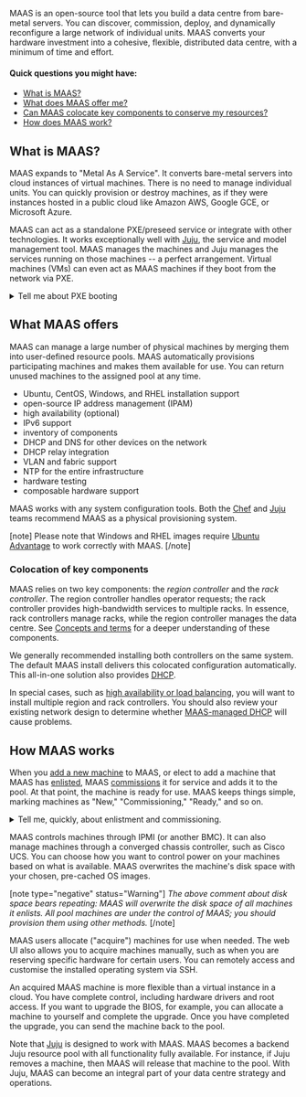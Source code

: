 MAAS is an open-source tool that lets you build a data centre from bare-metal servers. You can discover, commission, deploy, and dynamically reconfigure a large network of individual units.  MAAS converts your hardware investment into a cohesive, flexible, distributed data centre, with a minimum of time and effort.

#### Quick questions you might have:

* [What is MAAS?](#heading--what-is-maas)
* [What does MAAS offer me?](/t/about-maas/840#heading--what-maas-offers)
* [Can MAAS colocate key components to conserve my resources?](/t/about-maas/840#heading--colocation-of-key-components)
* [How does MAAS work?](/t/about-maas/840#heading--how-maas-works)

<h2 id="heading--what-is-maas">What is MAAS?</h2>

MAAS expands to "Metal As A Service". It converts bare-metal servers into cloud instances of virtual machines. There is no need to manage individual units. You can quickly provision or destroy machines, as if they were instances hosted in a public cloud like Amazon AWS, Google GCE, or Microsoft Azure.

MAAS can act as a standalone PXE/preseed service or integrate with other technologies. It works exceptionally well with [Juju](https://jaas.ai/docs/maas-cloud), the service and model management tool. MAAS manages the machines and Juju manages the services running on those machines -- a perfect arrangement.  Virtual machines (VMs) can even act as MAAS machines if they boot from the network via PXE.

<!-- vanilla
![deploying|690x385](images/d19eff9ef45c554d085ee1d657e4ddd810eac6df.jpeg)  
 vanilla -->

<!-- ui
![deploying|690x385](images/d19eff9ef45c554d085ee1d657e4ddd810eac6df.jpeg)  
 ui -->

<!-- cli
### ADD SUITABLE CLI EXAMPLE OR PRINTOUT ###
 cli -->

<details><summary>Tell me about PXE booting</summary>

PXE stands for "Preboot Execution Environment," usually pronounced "pixie."  The term refers to a way of booting an OS image (or other software assembly) downloaded to a client via a NIC.  The NIC must be PXE-capable for this to work.  Many NICs can be configured to support PXE boot with a software switch.

</details>

<h2 id="heading--what-maas-offers">What MAAS offers</h2>

MAAS can manage a large number of physical machines by merging them into user-defined resource pools. MAAS automatically provisions participating machines and makes them available for use. You can return unused machines to the assigned pool at any time. 

<!-- vanilla
MAAS integrates all the tools you need into a smooth system-management experience.
 In addition to full API/CLI support, and a web UI that is optimised for mobile devices, it includes:
 vanilla -->

<!-- ui
MAAS integrates all the tools you need into a smooth system-management experience.
 In addition to a web UI that is optimised for mobile devices, it includes:
 ui -->

<!-- cli
MAAS integrates all the tools you need into a smooth system-management experience.
 In addtion to full API/CLI support, it includes:
 cli -->


- Ubuntu, CentOS, Windows, and RHEL installation support
- open-source IP address management (IPAM)
- high availability (optional)
- IPv6 support
- inventory of components
- DHCP and DNS for other devices on the network
- DHCP relay integration
- VLAN and fabric support
- NTP for the entire infrastructure
- hardware testing
- composable hardware support

<!-- vanilla
These tools can be controlled from a responsive web UI or a [CLI](/t/maas-cli/802) driven by a REST API.  You can easily (re)configure and scale your data centre with MAAS.
 vanilla -->

<!-- ui
These tools can be controlled from a responsive web UI.  You can easily (re)configure and scale your data centre with MAAS.
 ui -->

<!-- cli
These tools can be controlled from a [CLI](/t/maas-cli/802) driven by a REST API.  You can easily (re)configure and scale your data centre with MAAS.
 cli -->

<!-- vanilla
![mixed-states|690x438](images/00968a71b82ce01c45ae3b345ed6b1270d0927bf.jpeg)  
 vanilla -->

<!-- ui
![mixed-states|690x438](images/00968a71b82ce01c45ae3b345ed6b1270d0927bf.jpeg)  
 ui -->

<!-- cli
### ADD SUITABLE CLI EXAMPLE OR PRINTOUT ###
 cli -->

MAAS works with any system configuration tools. Both the [Chef](https://www.chef.io/chef) and [Juju](https://jaas.ai/) teams recommend MAAS as a physical provisioning system.

[note]
Please note that Windows and RHEL images require [Ubuntu Advantage](https://www.ubuntu.com/support) to work correctly with MAAS.
[/note]

<h3 id="heading--colocation-of-key-components">Colocation of key components</h3>

MAAS relies on two key components: the *region controller* and the *rack controller*. The region controller handles operator requests; the rack controller provides high-bandwidth services to multiple racks. In essence, rack controllers manage racks, while the region controller manages the data centre.  See [Concepts and terms](/t/concepts-and-terms/785#heading--controllers) for a deeper understanding of these components.

We generally recommended installing both controllers on the same system.  The default MAAS install delivers this colocated configuration automatically. This all-in-one solution also provides [DHCP](/t/managing-dhcp/759). 

In special cases, such as [high availability or load balancing](/t/high-availability/804), you will want to install multiple region and rack controllers.  You should also review your existing network design to determine whether [MAAS-managed DHCP](/t/managing-dhcp/759) will cause problems.

<!-- vanilla
![intro-arch-overview](images/5fc8edb2243aa4d4ac6ba7981a7b917fec27c480.png)
 vanilla -->

<!-- ui
![intro-arch-overview](images/5fc8edb2243aa4d4ac6ba7981a7b917fec27c480.png)
 ui -->

<!-- cli
### ADD SUITABLE CLI EXAMPLE OR PRINTOUT ###
 cli -->

<h2 id="heading--how-maas-works">How MAAS works</h2>

When you [add a new machine](/t/add-machines/821#heading--add-a-node-manually) to MAAS, or elect to add a machine that MAAS has [enlisted](/t/add-machines/821#heading--enlistment), MAAS [commissions](/t/commission-machines/822) it for service and adds it to the pool.  At that point, the machine is ready for use. MAAS keeps things simple, marking machines as "New," "Commissioning," "Ready," and so on.

<details><summary>Tell me, quickly, about enlistment and commissioning.</summary>

There are two ways to add a machine to MAAS.  Assuming it's on the network and capable of PXE-booting, you can add it explicitly -- or MAAS can simply discover it when you turn it on.

Enlistment just means that MAAS discovers a machine when you turn it on, and presents it to the MAAS administrator, so that they can choose whether or not to commission it.  Machines that have only been enlisted will show up in the machine list as "New."

Commissioning means that MAAS has successfully booted the machine, scanned and recorded its resources, and prepared it for eventual deployment.  Machines that you explicitly add are automatically commissioned.  MAAS marks a successfully-commissioned machine as "Ready" in the machine list.

</details>

<!-- vanilla
![commissioning|606x400](images/605019de31078dd70df72ff199d812de13a30d00.jpeg) 
 vanilla -->

<!-- ui
![commissioning|606x400](images/605019de31078dd70df72ff199d812de13a30d00.jpeg) 
 ui -->

<!-- cli
### ADD SUITABLE CLI EXAMPLE OR PRINTOUT ###
 cli -->

MAAS controls machines through IPMI (or another BMC). It can also manage machines through a converged chassis controller, such as Cisco UCS.  You can choose how you want to control power on your machines based on what is available.  MAAS overwrites the machine's disk space with your chosen, pre-cached OS images.

[note type="negative" status="Warning"]
*The above comment about disk space bears repeating: MAAS will overwrite the disk space of all machines it enlists. All pool machines are under the control of MAAS; you should provision them using other methods.*
[/note]

MAAS users allocate ("acquire") machines for use when needed. The web UI also allows you to acquire machines manually, such as when you are reserving specific hardware for certain users. You can remotely access and customise the installed operating system via SSH.

<!-- vanilla
![acquire|690x363](images/8101d641c55d912cd66646bd99bbee9bb8f196ab.jpeg) 
 vanilla -->

<!-- ui
![acquire|690x363](images/8101d641c55d912cd66646bd99bbee9bb8f196ab.jpeg) 
 ui -->

<!-- cli
### ADD SUITABLE CLI EXAMPLE OR PRINTOUT ###
 cli -->

<!-- cli
When acquiring machines from the API/CLI, you can specify requirements ("constraints"). Common constraints are memory, CPU cores, connected networks, and assigned physical zone.
 cli -->

<!-- vanilla
When acquiring machines from the API/CLI, you can specify requirements ("constraints"). Common constraints are memory, CPU cores, connected networks, and assigned physical zone.
 vanilla -->

An acquired MAAS machine is more flexible than a virtual instance in a cloud. You have complete control, including hardware drivers and root access. If you want to upgrade the BIOS, for example, you can allocate a machine to yourself and complete the upgrade.  Once you have completed the upgrade, you can send the machine back to the pool.

Note that [Juju](https://jaas.ai/docs/maas-cloud) is designed to work with MAAS. MAAS
becomes a backend Juju resource pool with all functionality fully available. For instance, if Juju removes a machine, then MAAS will release that machine to the pool.  With Juju, MAAS can become an integral part of your data centre strategy and operations.
